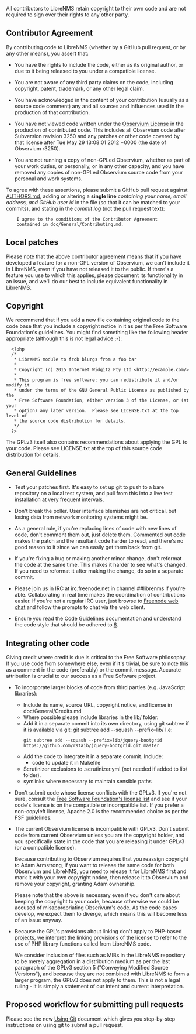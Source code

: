 All contributors to LibreNMS retain copyright to their own code and are not
required to sign over their rights to any other party.


Contributor Agreement
---------------------

By contributing code to LibreNMS (whether by a GitHub pull request, or by
any other means), you assert that:

- You have the rights to include the code, either as its original author,
  or due to it being released to you under a compatible license.

- You are not aware of any third party claims on the code, including
  copyright, patent, trademark, or any other legal claim.

- You have acknowledged in the content of your contribution (usually as a
  source code comment) any and all sources and influences used in the
  production of that contribution.

- You have not viewed code written under the [Observium License][4] in the
  production of contributed code.  This includes all Observium code after
  Subversion revision 3250 and any patches or other code covered by that
  license after Tue May 29 13:08:01 2012 +0000 (the date of Observium r3250).

- You are not running a copy of non-GPLed Observium, whether as part of your
  work duties, or personally, or in any other capacity, and you have removed
  any copies of non-GPLed Observium source code from your personal and work
  systems.


To agree with these assertions, please submit a GitHub pull request against
[AUTHORS.md][5], adding or altering a **single line** *containing your name,
email address, and GitHub user id* in the file (so that it can be matched to
your commits), and stating in the *commit log* (not the pull request text):
```
	I agree to the conditions of the Contributor Agreement
	contained in doc/General/Contributing.md.
```

Local patches
-------------

Please note that the above contributor agreement means that if you have
developed a feature for a non-GPL version of Observium, we can't include it
in LibreNMS, even if you have not released it to the public.  If there's a
feature you use to which this applies, please document its functionality in
an issue, and we'll do our best to include equivalent functionality in
LibreNMS.


Copyright
---------

We recommend that if you add a new file containing original code to the code
base that you include a copyright notice in it as per the Free Software
Foundation's guidelines.  You might find something like the following header
appropriate (although this is not legal advice ;-):
```
  <?php
  /*
   * LibreNMS module to frob blurgs from a foo bar
   *
   * Copyright (c) 2015 Internet Widgitz Pty Ltd <http://example.com/>
   *
   * This program is free software: you can redistribute it and/or modify it
   * under the terms of the GNU General Public License as published by the
   * Free Software Foundation, either version 3 of the License, or (at your
   * option) any later version.  Please see LICENSE.txt at the top level of
   * the source code distribution for details.
   */
  ?>
```
The GPLv3 itself also contains recommendations about applying the GPL to
your code.  Please see LICENSE.txt at the top of this source code
distribution for details.


General Guidelines
------------------

- Test your patches first.  It's easy to set up git to push to a bare
  repository on a local test system, and pull from this into a live test
  installation at very frequent intervals.

- Don't break the poller.  User interface blemishes are not critical, but
  losing data from network monitoring systems might be.

- As a general rule, if you're replacing lines of code with new lines of
  code, don't comment them out, just delete them.  Commented out code makes
  the patch and the resultant code harder to read, and there's no good
  reason to it since we can easily get them back from git.

- If you're fixing a bug or making another minor change, don't reformat the
  code at the same time.  This makes it harder to see what's changed.  If
  you need to reformat it after making the change, do so in a separate
  commit.

- Please join us in IRC at irc.freenode.net in channel ##librenms if you're
  able.  Collaborating in real time makes the coordination of contributions
  easier.  If you're not a regular IRC user, just browse to [Freenode
  web chat](http://webchat.freenode.net/) and follow the prompts to chat
  via the web client.

- Ensure you read the Code Guidelines documentation and understand the code
  style that should be adhered to [6].


Integrating other code
----------------------

Giving credit where credit is due is critical to the Free Software
philosophy.  If you use code from somewhere else, even if it's trivial,
be sure to note this as a comment in the code (preferably) or the commit
message.  Accurate attribution is crucial to our success as a Free Software
project.

- To incorporate larger blocks of code from third parties (e.g. JavaScript
  libraries):
    - Include its name, source URL, copyright notice, and license in
      doc/General/Credits.md
    - Where possible please include libraries in the lib/ folder.
    - Add it in a separate commit into its own directory, using
      git subtree if it is available via git:
      git subtree add --squash --prefix=lib/<library name> <library git url> <library branch name>
      I.e:
      ```ssh
      git subtree add --squash --prefix=lib/jquery-bootgrid https://github.com/rstaib/jquery-bootgrid.git master
      ```
    - Add the code to integrate it in a separate commit.  Include:
        - code to update it in Makefile
	- Scrutinizer exclusions to .scrutinizer.yml (not needed if added to lib/ folder).
	- symlinks where necessary to maintain sensible paths

- Don't submit code whose license conflicts with the GPLv3.  If you're not
  sure, consult the [Free Software Foundation's license list][1] and see if
  your code's license is on the compatible or incompatible list.  If you
  prefer a non-copyleft license, Apache 2.0 is the recommended choice as per
  the FSF guidelines.

- The current Observium license is incompatible with GPLv3.  Don't submit
  code from current Observium unless you are the copyright holder, and you
  specifically state in the code that you are releasing it under GPLv3 (or a
  compatible license).

  Because contributing to Observium requires that you reassign copyright to
  Adam Armstrong, if you want to release the same code for both Observium
  and LibreNMS, you need to release it for LibreNMS first and mark it with
  your own copyright notice, then release it to Observium and remove your
  copyright, granting Adam ownership.

  Please note that the above is necessary even if you don't care about
  keeping the copyright to your code, because otherwise we could be accused
  of misappropriating Obserivum's code.  As the code bases develop, we
  expect them to diverge, which means this will become less of an issue
  anyway.

- Because the GPL's provisions about linking don't apply to PHP-based
  projects, we interpret the linking provisions of the license to refer to
  the use of PHP library functions called from LibreNMS code.

  We consider inclusion of files such as MIBs in the LibreNMS repository to
  be merely aggregation in a distribution medium as per the last paragraph
  of the GPLv3 section 5 ("Conveying Modified Source Versions"), and because
  they are not combined with LibreNMS to form a larger program, the GPLv3
  does not apply to them.  This is not a legal ruling - it is simply a
  statement of our intent and current interpretation.


Proposed workflow for submitting pull requests
----------------------------------------------

Please see the new [Using Git](http://docs.librenms.org/Developing/Using-Git/) document which gives you step-by-step
instructions on using git to submit a pull request.

[1]: http://www.gnu.org/licenses/license-list.html
"Free Software Foundation's license list"
[2]: https://github.com/librenms/librenms/tree/master
"LibreNMS master branch"
[3]: https://github.com/librenms/librenms/issues
"LibreNMS issue database"
[4]: http://www.observium.org/wiki/License
"Observium License"
[5]: https://github.com/librenms/librenms/blob/master/AUTHORS.md
"LibreNMS contributor list"
[6]: https://github.com/librenms/librenms/blob/master/doc/Developing/Code-Guidelines.md
